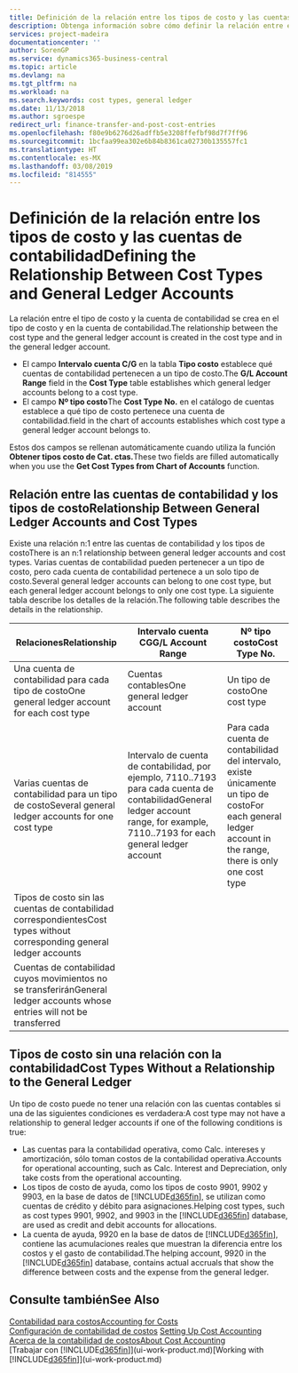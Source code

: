 ```yaml
---
title: Definición de la relación entre los tipos de costo y las cuentas de contabilidad | Documentos de Microsoft
description: Obtenga información sobre cómo definir la relación entre el tipo de costo y la cuenta de contabilidad.
services: project-madeira
documentationcenter: ''
author: SorenGP
ms.service: dynamics365-business-central
ms.topic: article
ms.devlang: na
ms.tgt_pltfrm: na
ms.workload: na
ms.search.keywords: cost types, general ledger
ms.date: 11/13/2018
ms.author: sgroespe
redirect_url: finance-transfer-and-post-cost-entries
ms.openlocfilehash: f80e9b6276d26adffb5e3208ffefbf98d7f7ff96
ms.sourcegitcommit: 1bcfaa99ea302e6b84b8361ca02730b135557fc1
ms.translationtype: HT
ms.contentlocale: es-MX
ms.lasthandoff: 03/08/2019
ms.locfileid: "814555"
---
```

# <a name="defining-the-relationship-between-cost-types-and-general-ledger-accounts"></a><span data-ttu-id="177b1-103">Definición de la relación entre los tipos de costo y las cuentas de contabilidad</span><span class="sxs-lookup"><span data-stu-id="177b1-103">Defining the Relationship Between Cost Types and General Ledger Accounts</span></span>
<span data-ttu-id="177b1-104">La relación entre el tipo de costo y la cuenta de contabilidad se crea en el tipo de costo y en la cuenta de contabilidad.</span><span class="sxs-lookup"><span data-stu-id="177b1-104">The relationship between the cost type and the general ledger account is created in the cost type and in the general ledger account.</span></span>  

* <span data-ttu-id="177b1-105">El campo **Intervalo cuenta C/G** en la tabla **Tipo costo** establece qué cuentas de contabilidad pertenecen a un tipo de costo.</span><span class="sxs-lookup"><span data-stu-id="177b1-105">The **G/L Account Range** field in the **Cost Type** table establishes which general ledger accounts belong to a cost type.</span></span>  
* <span data-ttu-id="177b1-106">El campo **Nº tipo costo**</span><span class="sxs-lookup"><span data-stu-id="177b1-106">The **Cost Type No.**</span></span> <span data-ttu-id="177b1-107">en el catálogo de cuentas establece a qué tipo de costo pertenece una cuenta de contabilidad.</span><span class="sxs-lookup"><span data-stu-id="177b1-107">field in the chart of accounts establishes which cost type a general ledger account belongs to.</span></span>  

<span data-ttu-id="177b1-108">Estos dos campos se rellenan automáticamente cuando utiliza la función **Obtener tipos costo de Cat. ctas.**</span><span class="sxs-lookup"><span data-stu-id="177b1-108">These two fields are filled automatically when you use the **Get Cost Types from Chart of Accounts** function.</span></span>  

## <a name="relationship-between-general-ledger-accounts-and-cost-types"></a><span data-ttu-id="177b1-109">Relación entre las cuentas de contabilidad y los tipos de costo</span><span class="sxs-lookup"><span data-stu-id="177b1-109">Relationship Between General Ledger Accounts and Cost Types</span></span>  
<span data-ttu-id="177b1-110">Existe una relación n:1 entre las cuentas de contabilidad y los tipos de costo</span><span class="sxs-lookup"><span data-stu-id="177b1-110">There is an n:1 relationship between general ledger accounts and cost types.</span></span> <span data-ttu-id="177b1-111">Varias cuentas de contabilidad pueden pertenecer a un tipo de costo, pero cada cuenta de contabilidad pertenece a un solo tipo de costo.</span><span class="sxs-lookup"><span data-stu-id="177b1-111">Several general ledger accounts can belong to one cost type, but each general ledger account belongs to only one cost type.</span></span> <span data-ttu-id="177b1-112">La siguiente tabla describe los detalles de la relación.</span><span class="sxs-lookup"><span data-stu-id="177b1-112">The following table describes the details in the relationship.</span></span>  

|<span data-ttu-id="177b1-113">Relaciones</span><span class="sxs-lookup"><span data-stu-id="177b1-113">Relationship</span></span>|<span data-ttu-id="177b1-114">**Intervalo cuenta CG**</span><span class="sxs-lookup"><span data-stu-id="177b1-114">**G/L Account Range**</span></span>|<span data-ttu-id="177b1-115">**Nº tipo costo**</span><span class="sxs-lookup"><span data-stu-id="177b1-115">**Cost Type No.**</span></span>|  
|------------------|------------------------------------------------|-------------------------------------------|  
|<span data-ttu-id="177b1-116">Una cuenta de contabilidad para cada tipo de costo</span><span class="sxs-lookup"><span data-stu-id="177b1-116">One general ledger account for each cost type</span></span>|<span data-ttu-id="177b1-117">Cuentas contables</span><span class="sxs-lookup"><span data-stu-id="177b1-117">One general ledger account</span></span>|<span data-ttu-id="177b1-118">Un tipo de costo</span><span class="sxs-lookup"><span data-stu-id="177b1-118">One cost type</span></span>|  
|<span data-ttu-id="177b1-119">Varias cuentas de contabilidad para un tipo de costo</span><span class="sxs-lookup"><span data-stu-id="177b1-119">Several general ledger accounts for one cost type</span></span>|<span data-ttu-id="177b1-120">Intervalo de cuenta de contabilidad, por ejemplo, 7110..7193 para cada cuenta de contabilidad</span><span class="sxs-lookup"><span data-stu-id="177b1-120">General ledger account range, for example, 7110..7193 for each general ledger account</span></span>|<span data-ttu-id="177b1-121">Para cada cuenta de contabilidad del intervalo, existe únicamente un tipo de costo</span><span class="sxs-lookup"><span data-stu-id="177b1-121">For each general ledger account in the range, there is only one cost type</span></span>|  
|<span data-ttu-id="177b1-122">Tipos de costo sin las cuentas de contabilidad correspondientes</span><span class="sxs-lookup"><span data-stu-id="177b1-122">Cost types without corresponding general ledger accounts</span></span>|<Empty>||  
|<span data-ttu-id="177b1-123">Cuentas de contabilidad cuyos movimientos no se transferirán</span><span class="sxs-lookup"><span data-stu-id="177b1-123">General ledger accounts whose entries will not be transferred</span></span>||<Empty>|  

## <a name="cost-types-without-a-relationship-to-the-general-ledger"></a><span data-ttu-id="177b1-124">Tipos de costo sin una relación con la contabilidad</span><span class="sxs-lookup"><span data-stu-id="177b1-124">Cost Types Without a Relationship to the General Ledger</span></span>  
<span data-ttu-id="177b1-125">Un tipo de costo puede no tener una relación con las cuentas contables si una de las siguientes condiciones es verdadera:</span><span class="sxs-lookup"><span data-stu-id="177b1-125">A cost type may not have a relationship to general ledger accounts if one of the following conditions is true:</span></span>  

* <span data-ttu-id="177b1-126">Las cuentas para la contabilidad operativa, como Calc. intereses y amortización, sólo toman costos de la contabilidad operativa.</span><span class="sxs-lookup"><span data-stu-id="177b1-126">Accounts for operational accounting, such as Calc. Interest and Depreciation, only take costs from the operational accounting.</span></span>  
* <span data-ttu-id="177b1-127">Los tipos de costo de ayuda, como los tipos de costo 9901, 9902 y 9903, en la base de datos de [!INCLUDE[d365fin](includes/d365fin_md.md)], se utilizan como cuentas de crédito y débito para asignaciones.</span><span class="sxs-lookup"><span data-stu-id="177b1-127">Helping cost types, such as cost types 9901, 9902, and 9903 in the [!INCLUDE[d365fin](includes/d365fin_md.md)] database, are used as credit and debit accounts for allocations.</span></span>  
* <span data-ttu-id="177b1-128">La cuenta de ayuda, 9920 en la base de datos de [!INCLUDE[d365fin](includes/d365fin_md.md)], contiene las acumulaciones reales que muestran la diferencia entre los costos y el gasto de contabilidad.</span><span class="sxs-lookup"><span data-stu-id="177b1-128">The helping account, 9920 in the [!INCLUDE[d365fin](includes/d365fin_md.md)] database, contains actual accruals that show the difference between costs and the expense from the general ledger.</span></span>  

## <a name="see-also"></a><span data-ttu-id="177b1-129">Consulte también</span><span class="sxs-lookup"><span data-stu-id="177b1-129">See Also</span></span>  
[<span data-ttu-id="177b1-130">Contabilidad para costos</span><span class="sxs-lookup"><span data-stu-id="177b1-130">Accounting for Costs</span></span>](finance-manage-cost-accounting.md)  
<span data-ttu-id="177b1-131">[Configuración de contabilidad de costos](finance-set-up-cost-accounting.md) </span><span class="sxs-lookup"><span data-stu-id="177b1-131">[Setting Up Cost Accounting](finance-set-up-cost-accounting.md) </span></span>  
[<span data-ttu-id="177b1-132">Acerca de la contabilidad de costos</span><span class="sxs-lookup"><span data-stu-id="177b1-132">About Cost Accounting</span></span>](finance-about-cost-accounting.md)  
<span data-ttu-id="177b1-133">[Trabajar con [!INCLUDE[d365fin](includes/d365fin_md.md)]](ui-work-product.md)</span><span class="sxs-lookup"><span data-stu-id="177b1-133">[Working with [!INCLUDE[d365fin](includes/d365fin_md.md)]](ui-work-product.md)</span></span>
